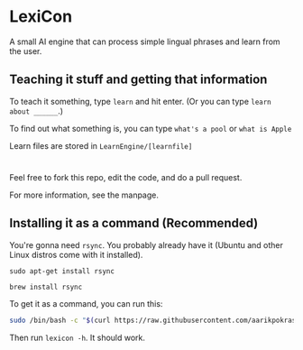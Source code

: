 # LexiCon
A small AI engine that can process simple lingual phrases and learn from the user.

## Teaching it stuff and getting that information
To teach it something, type `learn` and hit enter. (Or you can type `learn about ______`.)

To find out what something is, you can type `what's a pool` or `what is Apple`

Learn files are stored in `LearnEngine/[learnfile]`
#
Feel free to fork this repo, edit the code, and do a pull request.

For more information, see the manpage.

## Installing it as a command (Recommended)
You're gonna need `rsync`. You probably already have it (Ubuntu and other Linux distros come with it installed).

```console
sudo apt-get install rsync
```
```console
brew install rsync
```

To get it as a command, you can run this: 
```bash
sudo /bin/bash -c "$(curl https://raw.githubusercontent.com/aarikpokras/lexicon/main/install.sh)"
```
Then run `lexicon -h`. It should work.

